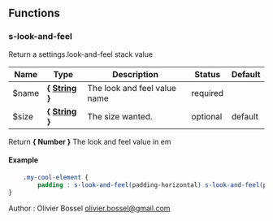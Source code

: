 ## Functions


### s-look-and-feel

Return a settings.look-and-feel stack value



Name  |  Type  |  Description  |  Status  |  Default
------------  |  ------------  |  ------------  |  ------------  |  ------------
$name  |  **{ [String](http://www.sass-lang.com/documentation/file.SASS_REFERENCE.html#sass-script-strings) }**  |  The look and feel value name  |  required  |
$size  |  **{ [String](http://www.sass-lang.com/documentation/file.SASS_REFERENCE.html#sass-script-strings) }**  |  The size wanted.  |  optional  |  default

Return **{ Number }** The look and feel value in em

#### Example
```scss
	.my-cool-element {
		padding : s-look-and-feel(padding-horizontal) s-look-and-feel(padding-vertical);
}
```
Author : Olivier Bossel <olivier.bossel@gmail.com>